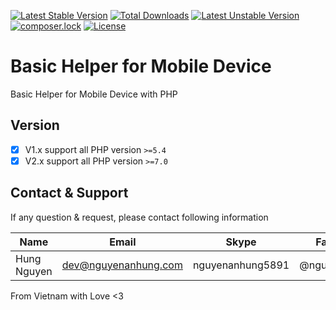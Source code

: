 [![Latest Stable Version](https://poser.pugx.org/nguyenanhung/mobile-helper/v/stable)](https://packagist.org/packages/nguyenanhung/mobile-helper)
[![Total Downloads](https://poser.pugx.org/nguyenanhung/mobile-helper/downloads)](https://packagist.org/packages/nguyenanhung/mobile-helper)
[![Latest Unstable Version](https://poser.pugx.org/nguyenanhung/mobile-helper/v/unstable)](https://packagist.org/packages/nguyenanhung/mobile-helper)
[![composer.lock](https://poser.pugx.org/nguyenanhung/mobile-helper/composerlock)](https://packagist.org/packages/nguyenanhung/mobile-helper)
[![License](https://poser.pugx.org/nguyenanhung/mobile-helper/license)](https://packagist.org/packages/nguyenanhung/mobile-helper)

# Basic Helper for Mobile Device

Basic Helper for Mobile Device with PHP

## Version

- [x] V1.x support all PHP version `>=5.4`
- [x] V2.x support all PHP version `>=7.0`

## Contact & Support

If any question & request, please contact following information

| Name        | Email                | Skype            | Facebook      |
| ----------- | -------------------- | ---------------- | ------------- |
| Hung Nguyen | dev@nguyenanhung.com | nguyenanhung5891 | @nguyenanhung |

From Vietnam with Love <3
